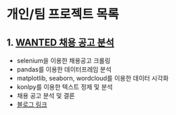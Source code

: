 # 개인/팀 프로젝트 목록

## 1.  [WANTED 채용 공고 분석](https://github.com/jaydatum/project/tree/master/book_recommendation)
   - selenium을 이용한 채용공고 크롤링
   - pandas를 이용한 데이터프레임 분석
   - matplotlib, seaborn, wordcloud를 이용한 데이터 시각화
   - konlpy를 이용한 텍스트 정제 및 분석
   - 채용 공고 분석 및 결론
   - [블로그 링크](https://jaydatum.tistory.com/category/Jay%27s%20Project/wanted%20%EC%B1%84%EC%9A%A9%20%EA%B3%B5%EA%B3%A0%20%EB%B6%84%EC%84%9D)